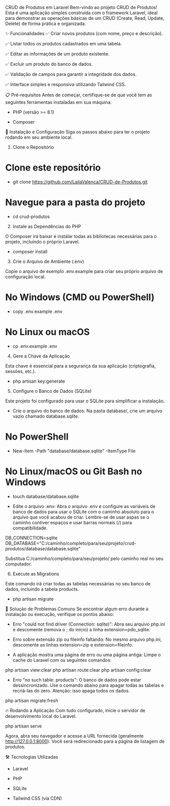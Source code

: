 CRUD de Produtos em Laravel
Bem-vindo ao projeto CRUD de Produtos! Esta é uma aplicação simples construída com o framework Laravel, ideal para demonstrar as operações básicas de um CRUD (Create, Read, Update, Delete) de forma prática e organizada.

✨ Funcionalidades
✅ Criar novos produtos (com nome, preço e descrição).

✅ Listar todos os produtos cadastrados em uma tabela.

✅ Editar as informações de um produto existente.

✅ Excluir um produto do banco de dados.

✅ Validação de campos para garantir a integridade dos dados.

✅ Interface simples e responsiva utilizando Tailwind CSS.

📋 Pré-requisitos
Antes de começar, certifique-se de que você tem as seguintes ferramentas instaladas em sua máquina:

- PHP (versão >= 8.1)

- Composer

🚀 Instalação e Configuração
Siga os passos abaixo para ter o projeto rodando em seu ambiente local.

1. Clone o Repositório

# Clone este repositório 
- git clone https://github.com/LailaValenca/CRUD-de-Produtos.git

# Navegue para a pasta do projeto
- cd crud-produtos

2. Instale as Dependências do PHP

O Composer irá baixar e instalar todas as bibliotecas necessárias para o projeto, incluindo o próprio Laravel.

- composer install

3. Crie o Arquivo de Ambiente (.env)

Copie o arquivo de exemplo .env.example para criar seu próprio arquivo de configuração local.

# No Windows (CMD ou PowerShell)
- copy .env.example .env

# No Linux ou macOS
- cp .env.example .env

4. Gere a Chave da Aplicação

Esta chave é essencial para a segurança da sua aplicação (criptografia, sessões, etc.).

- php artisan key:generate

5. Configure o Banco de Dados (SQLite)

Este projeto foi configurado para usar o SQLite para simplificar a instalação.

- Crie o arquivo do banco de dados:
Na pasta database/, crie um arquivo vazio chamado database.sqlite.

# No PowerShell
- New-Item -Path "database/database.sqlite" -ItemType File

# No Linux/macOS ou Git Bash no Windows
- touch database/database.sqlite

- Edite o arquivo .env:
Abra o arquivo .env e configure as variáveis de banco de dados para usar o SQLite com o caminho absoluto para o arquivo que você acabou de criar. Lembre-se de usar aspas se o caminho contiver espaços e usar barras normais (/) para compatibilidade.

DB_CONNECTION=sqlite
DB_DATABASE="C:/caminho/completo/para/seu/projeto/crud-produtos/database/database.sqlite"

Substitua C:/caminho/completo/para/seu/projeto/ pelo caminho real no seu computador.

6. Execute as Migrations

Este comando irá criar todas as tabelas necessárias no seu banco de dados, incluindo a tabela products.

- php artisan migrate

🤔 Solução de Problemas Comuns
Se encontrar algum erro durante a instalação ou execução, verifique os pontos abaixo:

- Erro "could not find driver (Connection: sqlite)":
Abra seu arquivo php.ini e descomente (remova o ; do início) a linha extension=pdo_sqlite.

- Erro sobre extensão zip ou fileinfo faltando:
No mesmo arquivo php.ini, descomente as linhas extension=zip e extension=fileinfo.

- A aplicação mostra uma página de erro ou uma página antiga:
Limpe o cache do Laravel com os seguintes comandos:

php artisan view:clear
php artisan route:clear
php artisan config:clear

- Erro "no such table: products":
O banco de dados pode estar dessincronizado. Use o comando abaixo para apagar todas as tabelas e recriá-las do zero. Atenção: isso apaga todos os dados.

php artisan migrate:fresh

🔥 Rodando a Aplicação
Com tudo configurado, inicie o servidor de desenvolvimento local do Laravel.

php artisan serve

Agora, abra seu navegador e acesse a URL fornecida (geralmente http://127.0.0.1:8000). Você será redirecionado para a página de listagem de produtos.

🛠️ Tecnologias Utilizadas
- Laravel

- PHP

- SQLite

- Tailwind CSS (via CDN)
